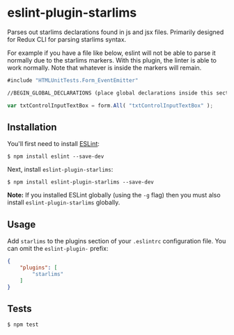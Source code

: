 # eslint-plugin-starlims

Parses out starlims declarations found in js and jsx files. Primarily designed for Redux CLI for parsing starlims syntax.

For example if you have a file like below, eslint will not be able to parse it normally due to the starlims markers. With this plugin, the linter is able to work normally. Note that whatever is inside the markers will remain.
```js
#include "HTMLUnitTests.Form_EventEmitter"

//BEGIN_GLOBAL_DECLARATIONS (place global declarations inside this section)

var txtControlInputTextBox = form.All( "txtControlInputTextBox" );
```

## Installation

You'll first need to install [ESLint](http://eslint.org):

```
$ npm install eslint --save-dev
```

Next, install `eslint-plugin-starlims`:

```
$ npm install eslint-plugin-starlims --save-dev
```

**Note:** If you installed ESLint globally (using the `-g` flag) then you must also install `eslint-plugin-starlims` globally.

## Usage

Add `starlims` to the plugins section of your `.eslintrc` configuration file. You can omit the `eslint-plugin-` prefix:

```json
{
    "plugins": [
        "starlims"
    ]
}
```

## Tests
```
$ npm test
```
